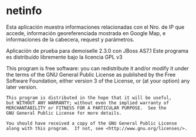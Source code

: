 netinfo
=======
Esta aplicación muestra informaciones relacionadas con el Nro. de IP que accede, información georeferenciada mostrada en Google Map, e informaciones de la cabecera, request y parámetros. 

Aplicación de prueba para demoiselle 2.3.0 con JBoss AS7.1
Este programa es distribuído libremente bajo la licencia GPL v3

This program is free software: you can redistribute it and/or modify
    it under the terms of the GNU General Public License as published by
    the Free Software Foundation, either version 3 of the License, or
    (at your option) any later version.

    This program is distributed in the hope that it will be useful,
    but WITHOUT ANY WARRANTY; without even the implied warranty of
    MERCHANTABILITY or FITNESS FOR A PARTICULAR PURPOSE.  See the
    GNU General Public License for more details.

    You should have received a copy of the GNU General Public License
    along with this program.  If not, see <http://www.gnu.org/licenses/>.
